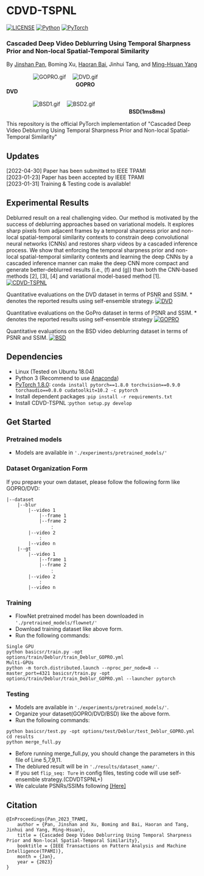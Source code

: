 # CDVD-TSPNL

[![LICENSE](https://img.shields.io/badge/license-MIT-green)](https://github.com/xuboming8/CDVD-TSPNL/blob/main/LICENSE)
[![Python](https://img.shields.io/badge/python-3.7-blue.svg)](https://www.python.org/)
[![PyTorch](https://img.shields.io/badge/pytorch-1.8.0-%237732a8)](https://pytorch.org/)

### Cascaded Deep Video Deblurring Using Temporal Sharpness Prior and Non-local Spatial-Temporal Similarity
By [Jinshan Pan](https://jspan.github.io/), Boming Xu, [Haoran Bai](https://csbhr.github.io/), Jinhui Tang, and [Ming-Hsuan Yang](https://scholar.google.com/citations?user=p9-ohHsAAAAJ&hl=en)

　　　　　![GOPRO.gif](https://i.328888.xyz/2023/01/26/b9mqk.gif)　
![DVD.gif](https://i.328888.xyz/2023/01/26/b9FI8.gif)
<br />　　　　　　　　　　　　　**GOPRO**　　　　　　　　　　　　　　　　　　　**DVD**


　　　　　![BSD1.gif](https://i.328888.xyz/2023/01/26/b9TuA.gif)　
![BSD2.gif](https://i.328888.xyz/2023/01/26/b9YTV.gif)
<br />　　　　　　　　　　　　　　　　　　　　　　　**BSD(1ms8ms)**

This repository is the official PyTorch implementation of "Cascaded Deep Video Deblurring Using Temporal Sharpness Prior and Non-local Spatial-Temporal Similarity"

## Updates
[2022-04-30] Paper has been submitted to IEEE TPAMI\
[2023-01-23] Paper has been accepted by IEEE TPAMI\
[2023-01-31] Training & Testing code is available!

## Experimental Results
Deblurred result on a real challenging video. Our method is motivated by the success of deblurring
approaches based on variational models. It explores sharp pixels from adjacent frames by a temporal sharpness
prior and non-local spatial-temporal similarity contexts to constrain deep convolutional neural networks (CNNs)
and restores sharp videos by a cascaded inference process. We show that enforcing the temporal sharpness
prior and non-local spatial-temporal similarity contexts and learning the deep CNNs by a cascaded inference
manner can make the deep CNN more compact and generate better-deblurred results (i.e., (f) and (g)) than both
the CNN-based methods [2], [3], [4] and variational model-based method [1].
[![CDVD-TSPNL](https://s1.ax1x.com/2023/01/26/pSNRWHH.png)](https://imgse.com/i/pSNRWHH)


Quantitative evaluations on the DVD dataset in terms of PSNR and SSIM. * denotes the reported results using self-ensemble strategy.
[![DVD](https://s1.ax1x.com/2023/01/26/pSN2pon.png)](https://imgse.com/i/pSN2pon)

Quantitative evaluations on the GoPro dataset in terms of PSNR and SSIM. * denotes the reported results using self-ensemble strategy
[![GOPRO](https://s1.ax1x.com/2023/01/26/pSN2FzT.png)](https://imgse.com/i/pSN2FzT)

Quantitative evaluations on the BSD video deblurring dataset in terms of PSNR and SSIM.
[![BSD](https://s1.ax1x.com/2023/01/26/pSN2AQU.png)](https://imgse.com/i/pSN2AQU)

## Dependencies
- Linux (Tested on Ubuntu 18.04)
- Python 3 (Recommend to use [Anaconda](https://www.anaconda.com/download/#linux))
- [PyTorch 1.8.0](https://pytorch.org/): `conda install pytorch==1.8.0 torchvision==0.9.0 torchaudio==0.8.0 cudatoolkit=10.2 -c pytorch`
- Install dependent packages :`pip install -r requirements.txt`
- Install CDVD-TSPNL :`python setup.py develop`

## Get Started

### Pretrained models
- Models are available in  `'./experiments/pretrained_models/'`

### Dataset Organization Form
If you prepare your own dataset, please follow the following form like GOPRO/DVD:
```
|--dataset  
    |--blur  
        |--video 1
            |--frame 1
            |--frame 2
                ：  
        |--video 2
            :
        |--video n
    |--gt
        |--video 1
            |--frame 1
            |--frame 2
                ：  
        |--video 2
        	:
        |--video n
```

### Training
- FlowNet pretrained model has been downloaded in `'./pretrained_models/flownet/'`
- Download training dataset like above form.
- Run the following commands:
```
Single GPU
python basicsr/train.py -opt options/train/Deblur/train_Deblur_GOPRO.yml
Multi-GPUs
python -m torch.distributed.launch --nproc_per_node=8 --master_port=4321 basicsr/train.py -opt options/train/Deblur/train_Deblur_GOPRO.yml --launcher pytorch
```

### Testing
- Models are available in  `'./experiments/pretrained_models/'`.
- Organize your dataset(GOPRO/DVD/BSD) like the above form.
- Run the following commands:
```
python basicsr/test.py -opt options/test/Deblur/test_Deblur_GOPRO.yml
cd results
python merge_full.py
```
- Before running merge_full.py, you should change the parameters in this file of Line 5,7,9,11.
- The deblured result will be in `'./results/dataset_name/'`.
- If you set `flip_seq: Ture` in config files, testing code will use self-ensemble strategy.(CDVDTSPNL+)
- We calculate PSNRs/SSIMs following [[Here]](https://github.com/csbhr/OpenUtility#chapter-calculating-metrics)

## Citation
```
@InProceedings{Pan_2023_TPAMI,
    author = {Pan, Jinshan and Xu, Boming and Bai, Haoran and Tang, Jinhui and Yang, Ming-Hsuan},
    title = {Cascaded Deep Video Deblurring Using Temporal Sharpness Prior and Non-local Spatial-Temporal Similarity},
    booktitle = {IEEE Transactions on Pattern Analysis and Machine Intelligence(TPAMI)},
    month = {Jan},
    year = {2023}
}
```